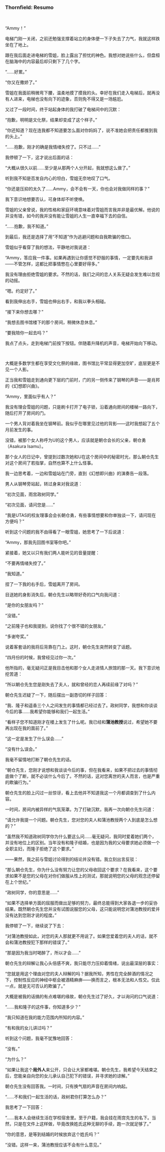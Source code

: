 ### Thornfield: Resumo

&emsp;

“Ammy！”

电梯门刚一关闭，之前还勉强支撑着站立的身体便一下子失去了力气，我就这样跌坐在了地上。

跟在我后面走进电梯的雪姐，脸上露出了担忧的神色。我想对她说些什么，但盘桓在脑海中的内容最后却只剩下了几个字。

“……好累。”

“你又在撒娇了。”

雪姐在我面前稍微弯下腰，温柔地摸了摸我的头。幸好在我们走入电梯后，就再没有人进来，电梯也没有向下的迹象，否则免不得又是一场尴尬。

又过了一段时间，终于站起身体的我打破了电梯间中的沉默：

“抱歉，明明是文化祭，结果却变成了这个样子。”

“你还知道？现在连我都不知道要怎么面对你妈妈了，说不准她会把责任都推到我的头上。”

“……抱歉，刚才的确是我情绪失控了。只不过……”

我停顿了一下，这才说出后面的话：

“大概从很久以前……至少是从那两个人分开起，我就想这么做了。”

听到我不知是否发自内心的坦白，雪姐无奈地叹了口气。

“你还是压抑的太久了……Ammy，会不会有一天，你也会对我做同样的事？”

我下意识地想要否认，可身体却不听使唤。

雪姐的父亲曾说，我的性格和家庭环境意味着对雪姐而言我并非是最优解。他说的并没有错，如今的我并没有能让雪姐的人生一直幸福下去的自信。

“……抱歉，我不知道。”

到最后，我还是选择了用“不知道”作为逃避问题和自我欺骗的借口。

雪姐似乎看穿了我的想法，平静地对我说道：

“Ammy，答应我一件事。如果再遇到让你感觉不舒服的事情，一定要先和我讲——不管怎样，这都比把事情憋在心里要好得多。”

我没有理由拒绝雪姐的要求。不然的话，我们之间的恋人关系无疑会发生难以忽视的动摇。

“嗯。约定好了。”

看到我伸出右手，雪姐也伸出右手，和我以拳头相碰。

“接下来你想去哪？”

“我想去图书馆楼下的那个房间，稍微休息休息。”

“要我陪你一起去吗？”

我点了点头，走到电梯门前按下按钮。伴随着升降机的声音，电梯开始向下移动。

&emsp;

大概是多数学生都在享受文化祭的缘故，图书馆比平常显得更加空旷，底层更是不见一个人影。

正当我和雪姐走到通向更下层的门前时，门的另一侧传来了钢琴的声音——是肖邦的《幻想即兴曲》。

“Ammy，里面似乎有人？”

我没有理会雪姐的问题，只是刷卡打开了电子锁，沿着通向房间的楼梯一路向下，随后打开了房间的门。

一个男人背对着我坐在钢琴前。我似乎在哪里见过他的背影——这时我想起了五个月前发生的事。

没错，被那个女人称呼为U的这个男人，应该就是朝仓会长的父亲，朝仓勇（Asakura Isamu）。

那个女人的日记中，曾提到过数次她和U在这个房间中的秘密时光，那么朝仓先生对这个房间了若指掌，自然也算不上什么怪事。

我一边思考着，一边和雪姐站在门旁，直到《幻想即兴曲》的演奏告一段落。

男人从钢琴旁站起，转过身来对我说道：

“初次见面，雨宫政树同学。”

“初次见面，请问您是……”

“我是UTAS的校友理事会会长朝仓勇，有些事情想要和你单独谈一下，请问现在方便吗？”

听到这个问题的我不由得看了一眼雪姐，她思考了一下后说道：

“Ammy，那我先回图书室等你吧。”

紧接着，她又以只有我们两人能听见的音量提醒：

“不要再情绪失控了。”

“我知道。”

捏了一下我的右手后，雪姐离开了房间。

目送她的身影消失后，朝仓先生以略带好奇的口气向我问道：

“是你的女朋友吗？”

“没错。”

“之前隆子也和我提到，说你找了个很不错的女朋友。”

“多谢夸奖。”

说着客套话的我将后背靠在门上。这时，朝仓先生突然转变了话题。

“四月份的时候，我曾经见过你一次。”

他所指的，毫无疑问正是我目击他和那个女人走进情人旅馆的那一天。我下意识地挖苦道：

“所以朝仓先生您是刚失去了夫人，就和曾经的恋人再续前缘了对吗？”

朝仓先生迟疑了一下，随后摆出一副恳切的样子回答：

“我、隆子和遥香三个人之间发生的事情都已经过去了。政树同学，我想和你谈谈今后的事……我希望你能够和我们一起生活。”

“看样子您不知道刚才在楼上发生了什么呢。我已经和**蒲池教授**说过，希望她不要再出现在我的面前了。”

“这一定是发生了什么误会……”

“没有什么误会。”

我毫不留情地打断了朝仓先生的话。

“朝仓先生，您刚才说想和我谈谈今后的事，但在我看来，如果不把过去的事情彻底做个了断，就不必谈什么今后了。不然的话，这对您离世的夫人而言，也是严重的欺骗行为。”

朝仓先生的脸上闪过一丝惊讶，看上去他并不知道我这一个月都调查到了什么内容。

一时间，房间内被异样的气氛笼罩。为了打破沉默，我再一次向朝仓先生问道：

“请允许我提一个问题。朝仓先生，您对您的夫人和蒲池教授两个人到底是怎么想的？”

“虽然我不知道政树同学你为什么要这么问……毫无疑问，我同时爱着她们两个，并没有地位上的区别。当年没有和隆子结婚，也是因为我的父母要求她必须做一个全职主妇，而隆子拒绝了这个要求。”

——果然，我之前与雪姐讨论得到的结论并没有错。我立刻出言反驳：

“那么朝仓先生，你为什么没有努力让您的父母收回这个要求？在我看来，这个要求如果不是您的父母在对你们做服从性上的测试，那就说明您的父母的观念还停留在上个世纪。”

“政树同学，你的意思是……”

“如果不选择单方面的屈服而做出足够的努力，最终总能得到大家各退一步的妥协结果。既然朝仓先生您并没有试图说服您的父母，这只能说明您对蒲池教授的爱并没有达到您刚才说的程度。”

我停顿了一下，继续说了下去：

“对蒲池教授如此，对您的夫人那就更不用说了。如果您爱着您的夫人的话，就不会和蒲池教授犯下那样的错误了。”

“那是因为我当时喝醉了，所以才会……”

朝仓先生的辩解让我心头倍感不爽，我只能尽力压抑着情绪，说出最深层的事实：

“您就是用这个理由对您的夫人辩解的吗？据我所知，男性在完全醉酒的情况之下，控制性反应的神经中枢会被酒精麻痹——换而言之，根本无法和人性交。仅此一点，就是无可否认的欺骗了。”

大概是被我的话搞的有点难堪的缘故，朝仓先生过了好久，才以询问的口气说道：

“……我和隆子的这件事，你知道多少？”

“我只知道在我的能力范围内所知的内容。”

“有和我的女儿讲过吗？”

听到这个问题，我毫不犹豫地回答：

“没有。”

“为什么？”

“如果让我这个**局外人**来公开，只会让大家都难堪。朝仓先生，我希望今天结束之后，您能亲自向您的女儿承认自己犯下的错误，并寻求她的谅解。”

朝仓先生没有回答我。一时间，只有换气扇的声音在房间内响起。

“……不和我们一起生活的话，政树君你打算怎么办？”

我思考了一下回答：

“……我本人会继续生活在学校宿舍里。至于户籍，我会挂在雨宫先生的名下。当然，只是在文件上这样做，毕竟改换姓氏这种无聊的手续，跑一次就足够了。”

“你的意思，是等到结婚的时候放弃这个姓氏吗？”

“没错。这样一来，蒲池教授应该不会有什么意见。”



